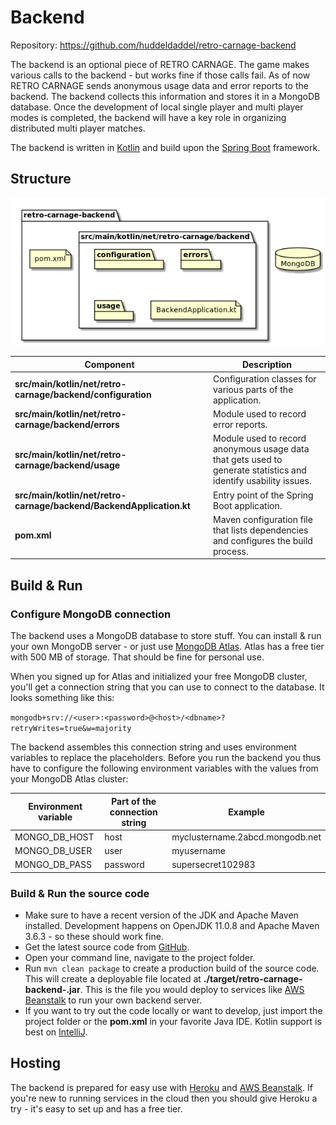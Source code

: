 # Backend

Repository: https://github.com/huddeldaddel/retro-carnage-backend

The backend is an optional piece of RETRO CARNAGE. The game makes various calls to the backend - but works fine if those calls fail. As of now RETRO CARNAGE sends anonymous usage data and error reports to the backend. The backend collects this information and stores it in a MongoDB database. Once the development of local single player and multi player modes is completed, the backend will have a key role in organizing distributed multi player matches.

The backend is written in [Kotlin](https://kotlinlang.org/) and build upon the [Spring Boot](https://spring.io/projects/spring-boot) framework.

## Structure

![Project structure](images/backend-structure.png)

| Component                                                           | Description                                                                                                     |
| ------------------------------------------------------------------- | --------------------------------------------------------------------------------------------------------------- |
| **src/main/kotlin/net/retro-carnage/backend/configuration**         | Configuration classes for various parts of the application.                                                     |
| **src/main/kotlin/net/retro-carnage/backend/errors**                | Module used to record error reports.                                                                            |
| **src/main/kotlin/net/retro-carnage/backend/usage**                 | Module used to record anonymous usage data that gets used to generate statistics and identify usability issues. |
| **src/main/kotlin/net/retro-carnage/backend/BackendApplication.kt** | Entry point of the Spring Boot application.                                                                     |
| **pom.xml**                                                         | Maven configuration file that lists dependencies and configures the build process.                              |

## Build & Run

### Configure MongoDB connection

The backend uses a MongoDB database to store stuff. You can install & run your own MongoDB server - or just use [MongoDB Atlas](https://www.mongodb.com/cloud/atlas). Atlas has a free tier with 500 MB of storage. That should be fine for personal use.

When you signed up for Atlas and initialized your free MongoDB cluster, you'll get a connection string that you can use to connect to the database. It looks something like this:

`mongodb+srv://<user>:<password>@<host>/<dbname>?retryWrites=true&w=majority`

The backend assembles this connection string and uses environment variables to replace the placeholders. Before you run the backend you thus have to configure the following environment variables with the values from your MongoDB Atlas cluster:

| Environment variable | Part of the connection string | Example                         |
| -------------------- | ----------------------------- | ------------------------------- |
| MONGO_DB_HOST        | host                          | myclustername.2abcd.mongodb.net |
| MONGO_DB_USER        | user                          | myusername                      |
| MONGO_DB_PASS        | password                      | supersecret102983               |

### Build & Run the source code

- Make sure to have a recent version of the JDK and Apache Maven installed. Development happens on OpenJDK 11.0.8 and Apache Maven 3.6.3 - so these should work fine.
- Get the latest source code from [GitHub](https://github.com/huddeldaddel/retro-carnage-backend).
- Open your command line, navigate to the project folder.
- Run `mvn clean package` to create a production build of the source code. This will create a deployable file located at **./target/retro-carnage-backend-<version>.jar**. This is the file you would deploy to services like [AWS Beanstalk](https://aws.amazon.com/en/elasticbeanstalk/) to run your own backend server.
- If you want to try out the code locally or want to develop, just import the project folder or the **pom.xml** in your favorite Java IDE. Kotlin support is best on [IntelliJ](https://www.jetbrains.com/idea/).

## Hosting

The backend is prepared for easy use with [Heroku](https://heroku.com) and [AWS Beanstalk](https://aws.amazon.com/en/elasticbeanstalk/). If you're new to running services in the cloud then you should give Heroku a try - it's easy to set up and has a free tier.
